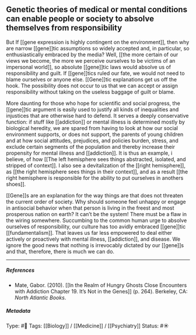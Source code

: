 ## Genetic theories of medical or mental conditions can enable people or society to absolve themselves from responsibility # 

But If [[gene expression is highly contingent on the environment]], then why are narrow [[gene]]tic assumptions so widely accepted and, in particular, so enthusiastically embraced by the media? Well, [[the more certain of our views we become, the more we perceive ourselves to be victims of an impersonal world]], so absolute [[gene]]tic laws would absolve us of responsibility and guilt. If [[gene]]tics ruled our fate, we would not need to blame ourselves or anyone else. [[Gene]]tic explanations get us off the hook. The possibility does not occur to us that we can accept or assign responsibility without taking on the useless baggage of guilt or blame. 

More daunting for those who hope for scientific and social progress, the [[gene]]tic argument is easily used to justify all kinds of inequalities and injustices that are otherwise hard to defend. It serves a deeply conservative function: if stuff like [[addiction]] or mental illness is determined mostly by biological heredity, we are spared from having to look at how our social environment supports, or does not support, the parents of young children and at how social attitudes, prejudices, and policies burden, stress, and exclude certain segments of the population and thereby increase their propensity for mental illness and [[addiction]]. It is thus an example, i believe, of how [[The left hemisphere sees things abstracted, isolated, and stripped of context]]. I also see a devitalization of the [[right hemisphere]], as [[the right hemisphere sees things in their context]], and as a result [[the right hemisphere is responsible for the ability to put ourselves in anothers shoes]].

[[Gene]]s are an explanation for the way things are that does not threaten the current order of society. Why should someone feel unhappy or engage in antisocial behavior when that person is living in the freest and most prosperous nation on earth? It can’t be the system! There must be a flaw in the wiring somewhere. Succumbing to the common human urge to absolve ourselves of responsibility, our culture has too avidly embraced [[gene]]tic [[fundamentalism]]. That leaves us far less empowered to deal either actively or proactively with mental illness, [[addiction]], and disease. We ignore the good news that nothing is irrevocably dictated by our [[gene]]s and that, therefore, there is much we can do.

___

##### References

- Mate, Gabor. (2010). [[In the Realm of Hungry Ghosts Close Encounters with Addiction Chapter 19. It’s Not in the Genes]] (p. 264). Berkeley, CA: _North Atlantic Books_.

##### Metadata

Type: #🔴 
Tags: [[Biology]] / [[Medicine]] / [[Psychiatry]] 
Status: #☀️ 